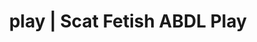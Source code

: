 ---
categories:
- Lingerie Art
- ABDL Play
- Latex Fetish
- Mindful Kink
- Scat Fetish
image: /assets/images/1747714157192.jpg
layout: post
schema:
  description: Premium adult content featuring Scat Fetish, ABDL Play. High-quality
    visuals with provocative themes.
  keywords:
  - ABDL Play
  - POV Erotica
  - Slow Burn
  - Interactive NSFW
  - ASMR Erotica
  - Scat Fetish
  name: 1747714157192 | Scat Fetish ABDL Play
  type: VisualArtwork
seo:
  description: Featured content with premium ABDL Play, Scat Fetish. HD images available.
  keywords: ABDL Play, Scat Fetish
  og_image: /assets/images/1747714157192.jpg
  schema_type: VisualArtwork
tags:
- '#play'
- Scat Fetish
- ABDL Play
title: play | Scat Fetish ABDL Play
---